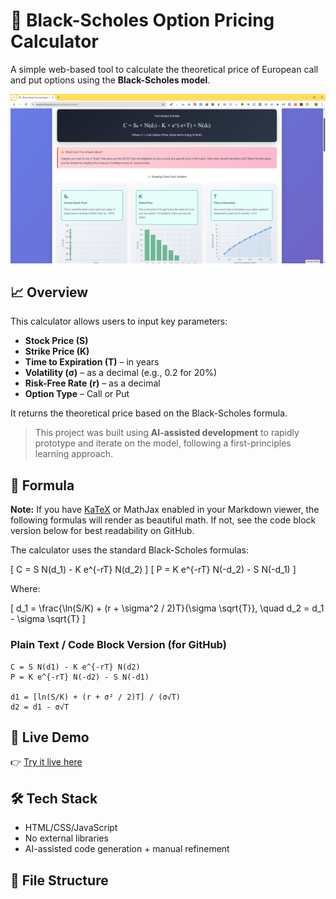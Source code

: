 # 🧠 Black-Scholes Option Pricing Calculator

A simple web-based tool to calculate the theoretical price of European call and put options using the **Black-Scholes model**.

![screenshot](./screenshot.png)

## 📈 Overview

This calculator allows users to input key parameters:
- **Stock Price (S)**
- **Strike Price (K)**
- **Time to Expiration (T)** – in years
- **Volatility (σ)** – as a decimal (e.g., 0.2 for 20%)
- **Risk-Free Rate (r)** – as a decimal
- **Option Type** – Call or Put

It returns the theoretical price based on the Black-Scholes formula.

> This project was built using **AI-assisted development** to rapidly prototype and iterate on the model, following a first-principles learning approach.

## 🧮 Formula

**Note:** If you have [KaTeX](https://katex.org/) or MathJax enabled in your Markdown viewer, the following formulas will render as beautiful math. If not, see the code block version below for best readability on GitHub.

The calculator uses the standard Black-Scholes formulas:

\[
C = S N(d_1) - K e^{-rT} N(d_2)
\]
\[
P = K e^{-rT} N(-d_2) - S N(-d_1)
\]

Where:

\[
d_1 = \frac{\ln(S/K) + (r + \sigma^2 / 2)T}{\sigma \sqrt{T}}, \quad d_2 = d_1 - \sigma \sqrt{T}
\]

### Plain Text / Code Block Version (for GitHub)

```
C = S N(d1) - K e^{-rT} N(d2)
P = K e^{-rT} N(-d2) - S N(-d1)

d1 = [ln(S/K) + (r + σ² / 2)T] / (σ√T)
d2 = d1 - σ√T
```

## 🚀 Live Demo

👉 [Try it live here](https://quant.inthisone.com/tools/black-scholes/)

## 🛠 Tech Stack

- HTML/CSS/JavaScript
- No external libraries
- AI-assisted code generation + manual refinement

## 📂 File Structure 